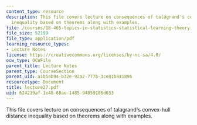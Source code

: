 ```yaml
---
content_type: resource
description: This file covers lecture on consequences of talagrand's convex-hull distance
  inequality based on theorems along with examples.
file: /courses/18-465-topics-in-statistics-statistical-learning-theory-spring-2007/624219af1e4868ae148594859186d633_lecture27.pdf
file_size: 52199
file_type: application/pdf
learning_resource_types:
- Lecture Notes
license: https://creativecommons.org/licenses/by-nc-sa/4.0/
ocw_type: OCWFile
parent_title: Lecture Notes
parent_type: CourseSection
parent_uid: a1b5ab94-b32e-92a2-777b-3ce81b841896
resourcetype: Document
title: lecture27.pdf
uid: 624219af-1e48-68ae-1485-94859186d633
---
```

This file covers lecture on consequences of talagrand's convex-hull distance inequality based on theorems along with examples.